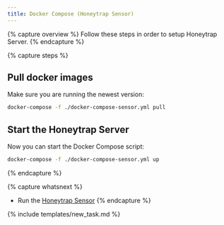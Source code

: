 ```yaml
---
title: Docker Compose (Honeytrap Sensor)
---
```


{% capture overview %}
Follow these steps in order to setup Honeytrap Server.
{% endcapture %}

{% capture steps %}

## Pull docker images

Make sure you are running the newest version:

```bash
docker-compose -f ./docker-compose-sensor.yml pull
```

## Start the Honeytrap Server

Now you can start the Docker Compose script:

```bash
docker-compose -f ./docker-compose-sensor.yml up
```

{% endcapture %}


{% capture whatsnext %}
* Run the [Honeytrap Sensor](/docs/setup/sensor/run-sensor)
{% endcapture %}

{% include templates/new_task.md %}
